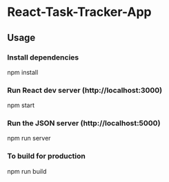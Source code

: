 # React-Task-Tracker-App

<h2>Usage</h2>

<h3>Install dependencies</h3>

<span>npm install</span>

<h3>Run React dev server (http://localhost:3000)</h3>

npm start

<h3>Run the JSON server (http://localhost:5000)</h3>

npm run server

<h3>To build for production</h3>

npm run build
